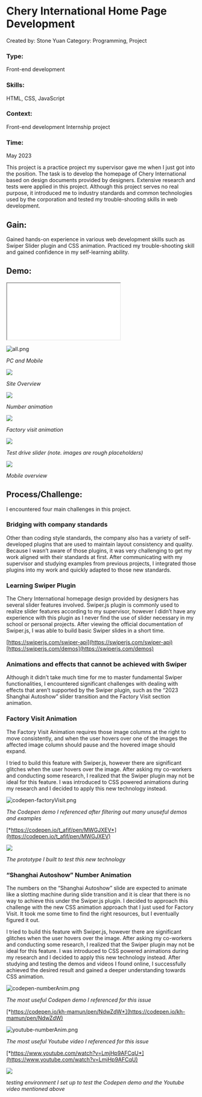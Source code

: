 # Chery International Home Page Development

Created by: Stone Yuan
Category: Programming, Project

### Type:

Front-end development

### Skills:

HTML, CSS, JavaScript

### Context:

Front-end development Internship project

### Time:

May 2023

This project is a practice project my supervisor gave me when I just got into the position. The task is to develop the homepage of Chery International based on design documents provided by designers. Extensive research and tests were applied in this project. Although this project serves no real purpose, it introduced me to industry standards and common technologies used by the corporation and tested my trouble-shooting skills in web development.

## Gain:

Gained hands-on experience in various web development skills such as Swiper Slider plugin and CSS animation. Practiced my trouble-shooting skill and gained confidence in my self-learning ability.

## Demo:

<iframe src="/demo/cheryInternational/index.html" title="description"></iframe>

![all.png](all.png)

*PC and Mobile*

<img src="/images/articles/proj_cheryInternationalHome/overview.gif" />

*Site Overview*

<img src="/images/articles/proj_cheryInternationalHome/numberAnim.gif" />

*Number animation*

<img src="/images/articles/proj_cheryInternationalHome/factoryVisit.gif" />

*Factory visit animation*

<img src="/images/articles/proj_cheryInternationalHome/testDrive.gif" />

*Test drive slider (note. images are rough placeholders)*

<img src="/images/articles/proj_cheryInternationalHome/mobile.gif" />

*Mobile overview*

## Process/Challenge:

I encountered four main challenges in this project.

### Bridging with company standards

Other than coding style standards, the company also has a variety of self-developed plugins that are used to maintain layout consistency and quality. Because I wasn’t aware of those plugins, it was very challenging to get my work aligned with their standards at first. After communicating with my supervisor and studying examples from previous projects, I integrated those plugins into my work and quickly adapted to those new standards.

### Learning Swiper Plugin

The Chery International homepage design provided by designers has several slider features involved. Swiper.js plugin is commonly used to realize slider features according to my supervisor, however I didn’t have any experience with this plugin as I never find the use of slider necessary in my school or personal projects. After viewing the official documentation of Swiper.js, I was able to build basic Swiper slides in a short time.

[https://swiperjs.com/swiper-api](https://swiperjs.com/swiper-api)[https://swiperjs.com/demos](https://swiperjs.com/demos)

### Animations and effects that cannot be achieved with Swiper

Although it didn’t take much time for me to master fundamental Swiper functionalities, I encountered significant challenges with dealing with effects that aren’t supported by the Swiper plugin, such as the “2023 Shanghai Autoshow” slider transition and the Factory Visit section animation.

### Factory Visit Animation

The Factory Visit Animation requires those image columns at the right to move consistently, and when the user hovers over one of the images the affected image column should pause and the hovered image should expand.

I tried to build this feature with Swiper.js, however there are significant glitches when the user hovers over the image. After asking my co-workers and conducting some research, I realized that the Swiper plugin may not be ideal for this feature. I was introduced to CSS powered animations during my research and I decided to apply this new technology instead.

![codepen-factoryVisit.png](codepen-factoryVisit.png)

*The Codepen demo I referenced after filtering out many unuseful demos and examples*

[*https://codepen.io/t_afif/pen/MWGJXEV*](https://codepen.io/t_afif/pen/MWGJXEV)

<img src="/images/articles/proj_cheryInternationalHome/factoryVisit-prototype.gif" />

*The prototype I built to test this new technology*

### “Shanghai Autoshow” Number Animation

The numbers on the “Shanghai Autoshow” slide are expected to animate like a slotting machine during slide transition and it is clear that there is no way to achieve this under the Swiper.js plugin. I decided to approach this challenge with the new CSS animation approach that I just used for Factory Visit. It took me some time to find the right resources, but I eventually figured it out.

I tried to build this feature with Swiper.js, however there are significant glitches when the user hovers over the image. After asking my co-workers and conducting some research, I realized that the Swiper plugin may not be ideal for this feature. I was introduced to CSS powered animations during my research and I decided to apply this new technology instead. After studying and testing the demos and videos I found online, I successfully achieved the desired result and gained a deeper understanding towards CSS animation.

![codepen-numberAnim.png](codepen-numberAnim.png)

*The most useful Codepen demo I referenced for this issue*

[*https://codepen.io/kh-mamun/pen/NdwZdW*](https://codepen.io/kh-mamun/pen/NdwZdW)

![youtube-numberAnim.png](youtube-numberAnim.png)

*The most useful Youtube video I referenced for this issue*

[*https://www.youtube.com/watch?v=LmjHp9AFCqU*](https://www.youtube.com/watch?v=LmjHp9AFCqU)

<img src="/images/articles/proj_cheryInternationalHome/numberAnim-prototype.gif" />

*testing environment I set up to test the Codepen demo and the Youtube video mentioned above*